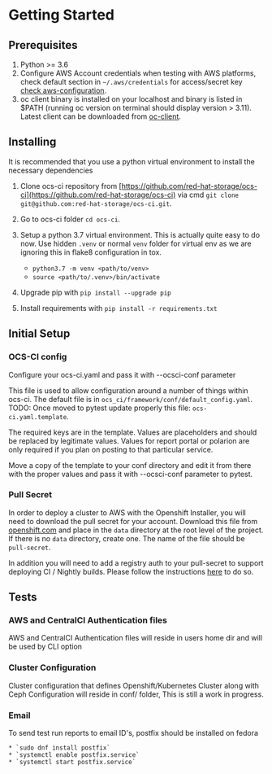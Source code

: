 
# Getting Started

## Prerequisites

1. Python >= 3.6
2. Configure AWS Account credentials when testing with AWS platforms,
   check default section in `~/.aws/credentials` for access/secret key
   [check aws-configuration](https://docs.aws.amazon.com/cli/latest/userguide/cli-configure-files.html).
3. oc client binary is installed on your localhost and binary is listed in $PATH
   (running oc version on terminal should display version > 3.11).
   Latest client can be downloaded from [oc-client](https://mirror.openshift.com/pub/openshift-v4/clients/ocp/latest/).

## Installing

It is recommended that you use a python virtual environment to install the
necessary dependencies

1. Clone ocs-ci repository from
    [https://github.com/red-hat-storage/ocs-ci](https://github.com/red-hat-storage/ocs-ci)
    via cmd `git clone git@github.com:red-hat-storage/ocs-ci.git`.
2. Go to ocs-ci folder `cd ocs-ci`.
3. Setup a python 3.7 virtual environment. This is actually quite easy to do
    now. Use hidden `.venv` or normal `venv` folder for virtual env as we are
    ignoring this in flake8 configuration in tox.

    * `python3.7 -m venv <path/to/venv>`
    * `source <path/to/.venv>/bin/activate`

4. Upgrade pip with `pip install --upgrade pip`
5. Install requirements with `pip install -r requirements.txt`

## Initial Setup

### OCS-CI config

Configure your ocs-ci.yaml and pass it with --ocsci-conf parameter

This file is used to allow configuration around a number of things within ocs-ci.
The default file is in `ocs_ci/framework/conf/default_config.yaml`.
TODO: Once moved to pytest update properly this file: `ocs-ci.yaml.template`.

The required keys are in the template. Values are placeholders and should be replaced by legitimate values.
Values for report portal or polarion are only required if you plan on posting to that particular service.

Move a copy of the template to your conf directory and edit it from there with
the proper values and pass it with --ocsci-conf parameter to pytest.


### Pull Secret

In order to deploy a cluster to AWS with the Openshift Installer,
you will need to download the pull secret for your account.
Download this file from [openshift.com](https://cloud.openshift.com/clusters/install)
and place in the `data` directory at the root level of the project.
If there is no `data` directory, create one.
The name of the file should be `pull-secret`.

In addition you will need to add a registry auth to your pull-secret to
support deploying CI / Nightly builds. Please follow the instructions
[here](https://mojo.redhat.com/docs/DOC-1204026) to do so.

## Tests

### AWS and CentralCI Authentication files

AWS and CentralCI Authentication files will reside in users home dir and will be used by
CLI option

### Cluster Configuration

Cluster configuration that defines Openshift/Kubernetes Cluster along with Ceph Configuration
will reside in conf/ folder, This is still a work in progress.

### Email

To send test run reports to email ID's, postfix should be installed on fedora

    * `sudo dnf install postfix`
    * `systemctl enable postfix.service`
    * `systemctl start postfix.service`
